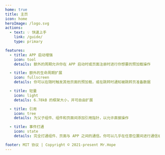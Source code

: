 ```yaml
---
home: true
title: 主页
icon: home
heroImage: /logo.svg
actions:
  - text: 💡 快速上手
    link: /guide/
    type: primary

features:
  - title: APP 启动增强
    icon: tool
    details: 额外的周期允许你在 APP 启动时或页面注册时进行你想要的预加载操作

  - title: 额外的生命周期扩展
    icon: fullscreen
    details: 你可以在随时触发其他页面的预加载，或在跳转时通知被跳转页准备数据

  - title: 轻量
    icon: light
    details: 6.78kB 的框架大小，并可自由扩展

  - title: 引用
    icon: tree
    details: 为父子组件、组件和页面间添加引用指针，以允许直接操作

  - title: 事件打通
    icon: state
    details: 完全打通组件、页面与 APP 之间的通信。你可以几乎在任意位置间进行通信或触发事件

footer: MIT 协议 | Copyright © 2021-present Mr.Hope
---
```

